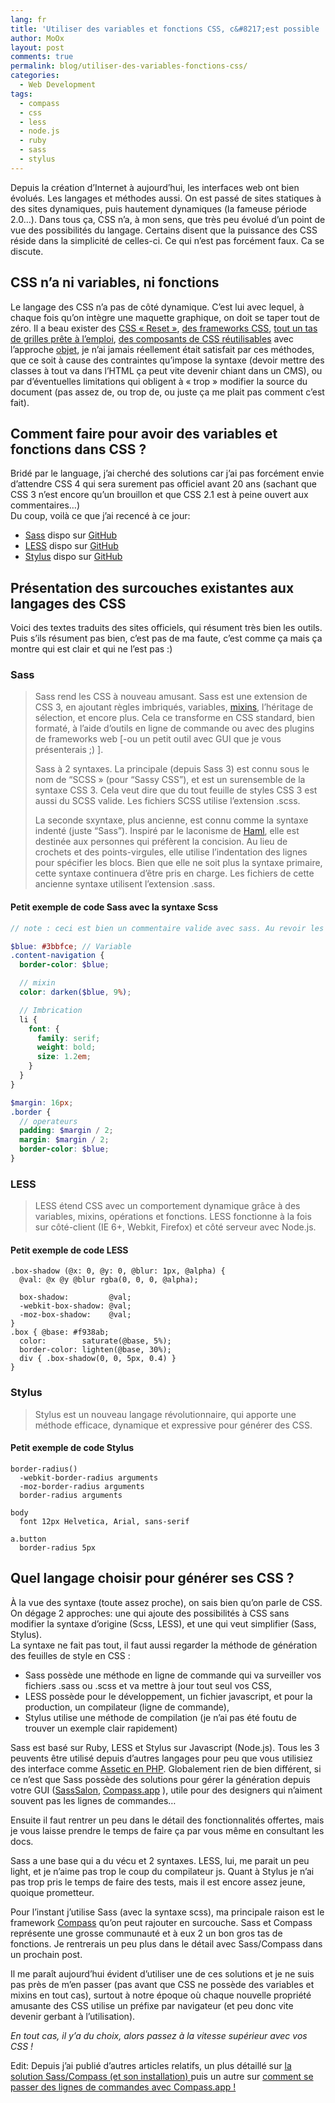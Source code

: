 ```yaml
---
lang: fr
title: 'Utiliser des variables et fonctions CSS, c&#8217;est possible !'
author: MoOx
layout: post
comments: true
permalink: blog/utiliser-des-variables-fonctions-css/
categories:
  - Web Development
tags:
  - compass
  - css
  - less
  - node.js
  - ruby
  - sass
  - stylus
---
```

Depuis la création d’Internet à aujourd’hui, les interfaces web ont bien évolués. Les langages et méthodes aussi. On est passé de sites statiques à des sites dynamiques, puis hautement dynamiques (la fameuse période 2.0…). Dans tous ça, CSS n’a, à mon sens, que très peu évolué d’un point de vue des possibilités du langage. Certains disent que la puissance des CSS réside dans la simplicité de celles-ci. Ce qui n’est pas forcément faux. Ca se discute.  


## CSS n’a ni variables, ni fonctions

Le langage des CSS n’a pas de côté dynamique. C’est lui avec lequel, à chaque fois qu’on intègre une maquette graphique, on doit se taper tout de zéro. Il a beau exister des [CSS « Reset »][1], [des frameworks CSS][2], [tout un tas de grilles prête à l’emploi][3], [des composants de CSS réutilisables][4] avec l’approche [objet][5], je n’ai jamais réellement était satisfait par ces méthodes, que ce soit à cause des contraintes qu’impose la syntaxe (devoir mettre des classes à tout va dans l’HTML ça peut vite devenir chiant dans un CMS), ou par d’éventuelles limitations qui obligent à « trop » modifier la source du document (pas assez de, ou trop de, ou juste ça me plait pas comment c’est fait).

## Comment faire pour avoir des variables et fonctions dans CSS ?

Bridé par le language, j’ai cherché des solutions car j’ai pas forcément envie d’attendre CSS 4 qui sera surement pas officiel avant 20 ans (sachant que CSS 3 n’est encore qu’un brouillon et que CSS 2.1 est à peine ouvert aux commentaires…)  
Du coup, voilà ce que j’ai recencé à ce jour:

*   [Sass][6] dispo sur [GitHub][7]
*   [LESS][8] dispo sur [GitHub][9]
*   [Stylus][10] dispo sur [GitHub][11]

## Présentation des surcouches existantes aux langages des CSS

Voici des textes traduits des sites officiels, qui résument très bien les outils. Puis s’ils résument pas bien, c’est pas de ma faute, c’est comme ça mais ça montre qui est clair et qui ne l’est pas :) 

### Sass

> Sass rend les CSS à nouveau amusant. Sass est une extension de CSS 3, en ajoutant règles imbriqués, variables, [mixins][12], l’héritage de sélection, et encore plus. Cela ce transforme en CSS standard, bien formaté, à l’aide d’outils en ligne de commande ou avec des plugins de frameworks web [-ou un petit outil avec GUI que je vous présenterais ;) ].
> 
> Sass à 2 syntaxes. La principale (depuis Sass 3) est connu sous le nom de “SCSS » (pour “Sassy CSS”), et est un surensemble de la syntaxe CSS 3. Cela veut dire que du tout feuille de styles CSS 3 est aussi du SCSS valide. Les fichiers SCSS utilise l’extension .scss.
> 
> La seconde sxyntaxe, plus ancienne, est connu comme la syntaxe indenté (juste “Sass”). Inspiré par le laconisme de [Haml][13], elle est destinée aux personnes qui préfèrent la concision. Au lieu de crochets et des points-virgules, elle utilise l’indentation des lignes pour spécifier les blocs. Bien que elle ne soit plus la syntaxe primaire, cette syntaxe continuera d’être pris en charge. Les fichiers de cette ancienne syntaxe utilisent l’extension .sass.

#### Petit exemple de code Sass avec la syntaxe Scss

```scss
// note : ceci est bien un commentaire valide avec sass. Au revoir les /**/

$blue: #3bbfce; // Variable
.content-navigation {
  border-color: $blue;

  // mixin
  color: darken($blue, 9%);

  // Imbrication
  li {
    font: {
      family: serif;
      weight: bold;
      size: 1.2em;
    }
  }
}

$margin: 16px;
.border {
  // operateurs
  padding: $margin / 2;
  margin: $margin / 2;
  border-color: $blue;
}
```


### LESS

> LESS étend CSS avec un comportement dynamique grâce à des variables, mixins, opérations et fonctions. LESS fonctionne à la fois sur côté-client (IE 6+, Webkit, Firefox) et côté serveur avec Node.js.

#### Petit exemple de code LESS

```
.box-shadow (@x: 0, @y: 0, @blur: 1px, @alpha) {
  @val: @x @y @blur rgba(0, 0, 0, @alpha);

  box-shadow:         @val;
  -webkit-box-shadow: @val;
  -moz-box-shadow:    @val;
}
.box { @base: #f938ab;
  color:        saturate(@base, 5%);
  border-color: lighten(@base, 30%);
  div { .box-shadow(0, 0, 5px, 0.4) }
}
```

### Stylus

> Stylus est un nouveau langage révolutionnaire, qui apporte une méthode efficace, dynamique et expressive pour générer des CSS.

#### Petit exemple de code Stylus


```
border-radius()
  -webkit-border-radius arguments
  -moz-border-radius arguments
  border-radius arguments  

body
  font 12px Helvetica, Arial, sans-serif  

a.button
  border-radius 5px
```


## Quel langage choisir pour générer ses CSS ?

À la vue des syntaxe (toute assez proche), on sais bien qu’on parle de CSS. On dégage 2 approches: une qui ajoute des possibilités à CSS sans modifier la syntaxe d’origine (Scss, LESS), et une qui veut simplifier (Sass, Stylus).  
La syntaxe ne fait pas tout, il faut aussi regarder la méthode de génération des feuilles de style en CSS :

*   Sass possède une méthode en ligne de commande qui va surveiller vos fichiers .sass ou .scss et va mettre à jour tout seul vos CSS,
*   LESS possède pour le développement, un fichier javascript, et pour la production, un compilateur (ligne de commande),
*   Stylus utilise une méthode de compilation (je n’ai pas été foutu de trouver un exemple clair rapidement)

Sass est basé sur Ruby, LESS et Stylus sur Javascript (Node.js). Tous les 3 peuvents être utilisé depuis d’autres langages pour peu que vous utilisiez des interface comme [Assetic en PHP][14]. Globalement rien de bien différent, si ce n’est que Sass possède des solutions pour gérer la génération depuis votre GUI ([SassSalon][15], [Compass.app][16] ), utile pour des designers qui n’aiment souvent pas les lignes de commandes…

Ensuite il faut rentrer un peu dans le détail des fonctionnalités offertes, mais je vous laisse prendre le temps de faire ça par vous même en consultant les docs.

Sass a une base qui a du vécu et 2 syntaxes. LESS, lui, me parait un peu light, et je n’aime pas trop le coup du compilateur js. Quant à Stylus je n’ai pas trop pris le temps de faire des tests, mais il est encore assez jeune, quoique prometteur.

Pour l’instant j’utilise Sass (avec la syntaxe scss), ma principale raison est le framework [Compass][17] qu’on peut rajouter en surcouche. Sass et Compass représente une grosse communauté et à eux 2 un bon gros tas de fonctions. Je rentrerais un peu plus dans le détail avec Sass/Compass dans un prochain post.

Il me paraît aujourd’hui évident d’utiliser une de ces solutions et je ne suis pas près de m’en passer (pas avant que CSS ne possède des variables et mixins en tout cas), surtout à notre époque où chaque nouvelle propriété amusante des CSS utilise un préfixe par navigateur (et peu donc vite devenir gerbant à l’utilisation). 

*En tout cas, il y’a du choix, alors passez à la vitesse supérieur avec vos CSS !*

Edit: Depuis j’ai publié d’autres articles relatifs, un plus détaillé sur [la solution Sass/Compass (et son installation) ][18]puis un autre sur [comment se passer des lignes de commandes avec Compass.app !][19]

 [1]: http://cssresetr.com/
 [2]: http://css4design.com/framework-css-semantique-maquette-dynamique-et-autres-notes
 [3]: http://css4design.com/framework-css-mettez-vos-grilles-au-pas
 [4]: https://github.com/stubbornella/oocss
 [5]: http://fr.wikipedia.org/wiki/Objet_(informatique)
 [6]: http://sass-lang.com/
 [7]: https://github.com/nex3/sass "Sass sur Github"
 [8]: http://lesscss.org/
 [9]: https://github.com/cloudhead/less.js "LESS sur Github"
 [10]: http://learnboost.github.com/stylus/
 [11]: https://github.com/LearnBoost/stylus "Stylus sur Github"
 [12]: http://fr.wikipedia.org/wiki/Mixin
 [13]: http://haml-lang.com/
 [14]: https://github.com/kriswallsmith/assetic
 [15]: https://github.com/hlb/SassSalon
 [16]: http://compass.handlino.com/
 [17]: http://beta.compass-style.org/
 [18]: http://moox.fr/blog/fonctions-variables-css-generer-ses-css-avec-sass-compass/
 [19]: http://moox.fr/blog/compass-app-application-pour-compiler-css-sass-compass/
